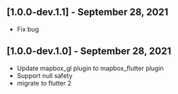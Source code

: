## [1.0.0-dev.1.1] - September 28, 2021

* Fix bug

## [1.0.0-dev.1.0] - September 28, 2021

* Update mapbox_gl plugin to mapbox_flutter plugin
* Support null safety
* migrate to flutter 2
